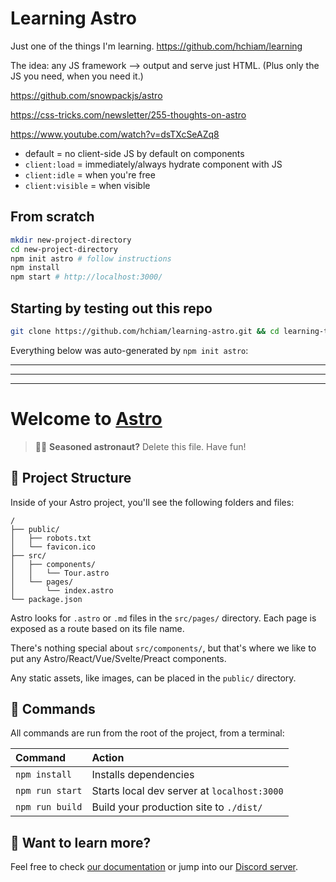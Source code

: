# Learning Astro

Just one of the things I'm learning. <https://github.com/hchiam/learning>

The idea: any JS framework --> output and serve just HTML. (Plus only the JS you need, when you need it.)

<https://github.com/snowpackjs/astro>

<https://css-tricks.com/newsletter/255-thoughts-on-astro>

<https://www.youtube.com/watch?v=dsTXcSeAZq8>

- default = no client-side JS by default on components
- `client:load` = immediately/always hydrate component with JS
- `client:idle` = when you're free
- `client:visible` = when visible

## From scratch

```bash
mkdir new-project-directory
cd new-project-directory
npm init astro # follow instructions
npm install
npm start # http://localhost:3000/
```

## Starting by testing out this repo

```bash
git clone https://github.com/hchiam/learning-astro.git && cd learning-template && npm install && npm start;
```

Everything below was auto-generated by `npm init astro`:

<hr/>
<hr/>
<hr/>

# Welcome to [Astro](https://astro.build)

> 🧑‍🚀 **Seasoned astronaut?** Delete this file. Have fun!

## 🚀 Project Structure

Inside of your Astro project, you'll see the following folders and files:

```
/
├── public/
│   ├── robots.txt
│   └── favicon.ico
├── src/
│   ├── components/
│   │   └── Tour.astro
│   └── pages/
│       └── index.astro
└── package.json
```

Astro looks for `.astro` or `.md` files in the `src/pages/` directory. Each page is exposed as a route based on its file name.

There's nothing special about `src/components/`, but that's where we like to put any Astro/React/Vue/Svelte/Preact components.

Any static assets, like images, can be placed in the `public/` directory.

## 🧞 Commands

All commands are run from the root of the project, from a terminal:

| Command         | Action                                      |
| :-------------- | :------------------------------------------ |
| `npm install`   | Installs dependencies                       |
| `npm run start` | Starts local dev server at `localhost:3000` |
| `npm run build` | Build your production site to `./dist/`     |

## 👀 Want to learn more?

Feel free to check [our documentation](https://github.com/snowpackjs/astro) or jump into our [Discord server](https://astro.build/chat).
